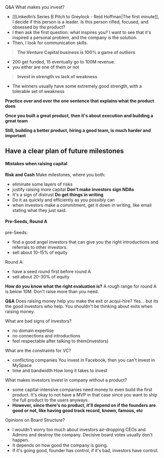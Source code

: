 Q&A
What makes you invest?
- [[LinkedIn’s Series B Pitch to Greylock - Reid Hoffman|The first minute]], I decide if this person is a leader. Is this person rifled, focused, and obsessed by the product?
- I then ask the first question: what inspires you? I want to see that it's inspired a personal problem, and the company is the solution.
- Then, I look for communication skills. 

> **The Venture Capital business is 100% a game of outliers**
- 200 get funded, 15 eventually go to 100M revenue.
- you either are one of them or not
> **Invest in strength vs lack of weakness**
- The winners usually have some extremely good strength, with a tolerable set of weakness

**Practice over and over the one sentence that explains what the product does**

**Once you built a great product, then it's about execution and building a great team**

**Still, building a better product, hiring a good team, is much harder and important**

## Have a clear plan of future milestones
#### Mistakes when raising capital
**Risk and Cash**
Make milestones, where you both:
- eliminate some layers of risks
- justify raising more capital
**Don't make investors sign NDAs**
- It's a sign of distrust
**Do get things in writing**
- Do it as quickly and efficiently as you possibly can
- when investors make a commitment, get it down in writing, like email stating what they just said.

#### Pre-Seeds, Round A
pre-Seeds: 
- find a good angel investors that can give you the right introductions and referrals to other investors.
- sell about 10-15% of equity

Round A: 
- have a seed round first before round A
- sell about 20-30% of equity

**How do you know what the right evaluation is?**
	A rough range for round A is below 10M. Don't raise more than you need.

**Q&A**
Does raising money help you make the exit or acqui-hire?
	Yes... but its the good investors who help. You shouldn't be thinking about exits when raising money.

What are bad signs of investors?
- no domain expertise
- no connections and introductions
- feel respectable after talking to them(investors)

What are the constraints for VC?
- conflicting companies
	You invest in Facebook, then you can't invest in MySpace
- time and bandwidth
	How long it takes to invest

What makes investors invest in company without a product?
- some capital-intensive companies need money to even build the first product. It's okay to not have a MVP in that case since you want to ship the full product to the users anyways.
- **However, since there's no product, it'll depend on if the founders are good or not, like having good track record, known, famous, etc**

Opinions on Board Structure?
- I wouldn't worry too much about investors air-dropping CEOs and Admins and destroy the company. Decisive board votes usually don't happen.
- It depends on how good the company is going.
- If it's going good, founder has control, if it's bad, investors have control.
